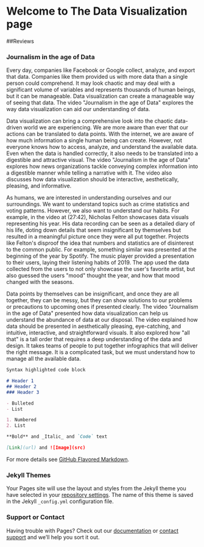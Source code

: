 # Welcome to The Data Visualization page

##Reviews
### Journalism in the age of Data

 Every day, companies like Facebook or Google collect, analyze, and export that data. Companies like them provided us with more data than a single person could comprehend. It may look chaotic and may deal with a significant volume of variables and represents thousands of human beings, but it can be manageable. Data visualization can create a manageable way of seeing that data. The video "Journalism in the age of Data" explores the way data visualization can aid our understanding of data. 
 
 
Data visualization can bring a comprehensive look into the chaotic data-driven world we are experiencing. We are more aware than ever that our actions can be translated to data points. With the internet, we are aware of how much information a single human being can create.  However, not everyone knows how to access, analyze, and understand the available data. Even when the data is handled correctly, it also needs to be translated into a digestible and attractive visual. The video "Journalism in the age of Data" explores how news organizations tackle conveying complex information into a digestible manner while telling a narrative with it.  The video also discusses how data visualization should be interactive, aesthetically, pleasing, and informative. 


As humans, we are interested in understanding ourselves and our surroundings. We want to understand topics such as crime statistics and voting patterns. However, we also want to understand our habits. For example, in the video at (27:42), Nicholas Felton showcases data visuals representing his year. His data recording can be seen as a detailed diary of his life, doting down details that seem insignificant by themselves but resulted in a meaningful picture once they were all put together. Projects like Felton's disproof the idea that numbers and statistics are of disinterest to the common public. For example, something similar was presented at the beginning of the year by Spotify. The music player provided a presentation to their users, laying their listening habits of 2019. The app used the data collected from the users to not only showcase the user's favorite artist, but also guessed the users "mood" thought the year, and how that mood changed with the seasons.


Data points by themselves can be insignificant, and once they are all together, they can be messy, but they can show solutions to our problems or precautions to upcoming ones if presented clearly. The video "Journalism in the age of Data" presented how data visualization can help us understand the abundance of data at our disposal. The video explained how data should be presented in aesthetically pleasing, eye-catching, and intuitive, interactive, and straightforward visuals. It also explored how "all that" is a tall order that requires a deep understanding of the data and design. It takes teams of people to put together infographics that will deliver the right message. It is a complicated task, but we must understand how to manage all the available data.


```markdown
Syntax highlighted code block

# Header 1
## Header 2
### Header 3

- Bulleted
- List

1. Numbered
2. List

**Bold** and _Italic_ and `Code` text

[Link](url) and ![Image](src)
```

For more details see [GitHub Flavored Markdown](https://guides.github.com/features/mastering-markdown/).

### Jekyll Themes

Your Pages site will use the layout and styles from the Jekyll theme you have selected in your [repository settings](https://github.com/LMDuarte/DV/settings). The name of this theme is saved in the Jekyll `_config.yml` configuration file.

### Support or Contact

Having trouble with Pages? Check out our [documentation](https://docs.github.com/categories/github-pages-basics/) or [contact support](https://github.com/contact) and we’ll help you sort it out.
